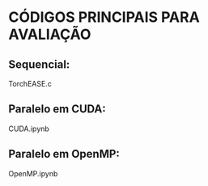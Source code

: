 # CÓDIGOS PRINCIPAIS PARA AVALIAÇÃO

## Sequencial: 
TorchEASE.c

## Paralelo em CUDA: 
CUDA.ipynb

## Paralelo em OpenMP: 
OpenMP.ipynb

